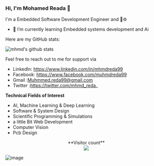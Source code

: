 ### Hi, I'm Mohamed Reada 👋

I'm a Embedded Software Development Engineer and  🤖⚙️ 


- 🌱 I’m currently learning Embedded systems development and Ai 


Here are my GitHub stats:

![mhmd's github stats](https://github-readme-stats.vercel.app/api?username=mhmdreda99&count_private=true&show_icons=true)

Feel free to reach out to me for support via


- LinkedIn: https://www.linkedin.com/in/mhmdreda99
- Facebook: https://www.facebook.com/muhmdreda99
- Gmail :Muhmmed.reda99@gmail.com
- Twitter :https://twitter.com/mhmd_reda_


**Technical Fields of Interest** <br/>
- AI, Machine Learning & Deep Learning
- Software & System Design
- Scientific Programming & Simulations
- a little Bit Web Development
- Computer Vision
- Pcb Design




<p align="center"> 
  **Visitor count**<br>
  <img src="https://profile-counter.glitch.me/mhmdreda99/count.svg" />
</p>

![image](https://github.com/saadeghi/saadeghi/blob/master/dino.gif)